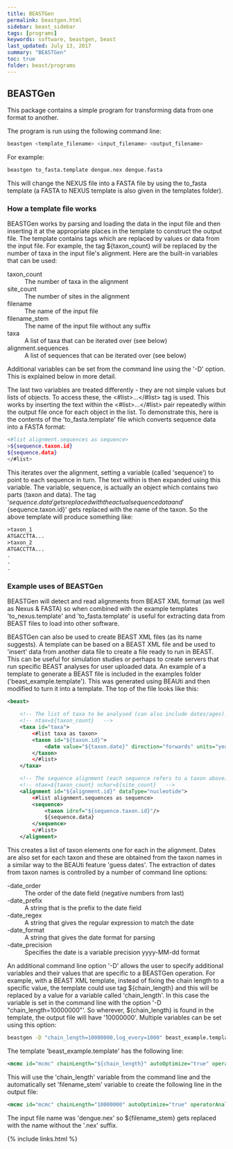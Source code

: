 ```yaml
---
title: BEASTGen
permalink: beastgen.html
sidebar: beast_sidebar
tags: [programs]
keywords: software, beastgen, beast
last_updated: July 13, 2017
summary: "BEASTGen"
toc: true
folder: beast/programs
---
```


## BEASTGen

This package contains a simple program for transforming data from one format to another.

The program is run using the following command line:

```bash
beastgen <template_filename> <input_filename> <output_filename>
```

For example:

```bash
beastgen to_fasta.template dengue.nex dengue.fasta
```

This will change the NEXUS file into a FASTA file by using the to_fasta template (a FASTA to NEXUS template is also given in the templates folder).

### How a template file works

BEASTGen works by parsing and loading the data in the input file and then inserting it at the appropriate places in the template to construct the output file. 
The template contains tags which are replaced by values or data from the input file. 
For example, the tag ${taxon_count} will be replaced by the number of taxa in the input file's alignment. 
Here are the built-in variables that can be used:

<dl>
  <dt>taxon_count</dt>
  <dd>The number of taxa in the alignment</dd>
  
  <dt>site_count</dt>
  <dd>The number of sites in the alignment</dd>
  
  <dt>filename</dt>
  <dd>The name of the input file</dd>
  
  <dt>filename_stem</dt>
  <dd>The name of the input file without any suffix</dd>
  
  <dt>taxa</dt>
  <dd>A list of taxa that can be iterated over (see below)</dd>
  
  <dt>alignment.sequences</dt>
  <dd>A list of sequences that can be iterated over (see below)</dd>
</dl>

Additional variables can be set from the command line using the '-D' option. 
This is explained below in more detail.

The last two variables are treated differently - they are not simple values but lists of objects. 
To access these, the <#list>...</#list> tag is used. 
This works by inserting the text within the <#list>...</#list> pair repeatedly within the output file once for each object in the list. 
To demonstrate this, here is the contents of the 'to_fasta.template' file which converts sequence data into a FASTA format:

```bash
<#list alignment.sequences as sequence>
>${sequence.taxon.id}
${sequence.data}
</#list>
```

This iterates over the alignment, setting a variable (called 'sequence') to point to each sequence in turn. 
The text within is then expanded using this variable. 
The variable, sequence, is actually an object which contains two parts (taxon and data). 
The tag '${sequence.data}' gets replaced with the actual sequence data and '${sequence.taxon.id}' gets replaced with the name of the taxon. 
So the above template will produce something like:

```xml
>taxon_1
ATGACCTTA...
>taxon_2
ATGACCTTA...
.
.
.
```

### Example uses of BEASTGen

BEASTGen will detect and read alignments from BEAST XML format (as well as Nexus & FASTA) so when combined with the example templates 'to_nexus.template' and 'to_fasta.template' is useful for extracting data from BEAST files to load into other software.

BEASTGen can also be used to create BEAST XML files (as its name suggests). 
A template can be based on a BEAST XML file and be used to 'insert' data from another data file to create a file ready to run in BEAST. 
This can be useful for simulation studies or perhaps to create servers that run specific BEAST analyses for user uploaded data. 
An example of a template to generate a BEAST file is included in the examples folder ('beast_example.template'). 
This was generated using BEAUti and then modified to turn it into a template. 
The top of the file looks like this:

```xml
<beast>

    <!-- The list of taxa to be analysed (can also include dates/ages).   -->
    <!-- ntax=${taxon_count}   -->
    <taxa id="taxa">
        <#list taxa as taxon>
        <taxon id="${taxon.id}">
            <date value="${taxon.date}" direction="forwards" units="years"/>
        </taxon>
        </#list>
    </taxa>

    <!-- The sequence alignment (each sequence refers to a taxon above).   -->
    <!-- ntax=${taxon_count} nchar=${site_count}   -->
    <alignment id="${alignment.id}" dataType="nucleotide">
        <#list alignment.sequences as sequence>
        <sequence>
            <taxon idref="${sequence.taxon.id}"/>
            ${sequence.data}
        </sequence>
        </#list>
    </alignment>
```

This creates a list of taxon elements one for each in the alignment. 
Dates are also set for each taxon and these are obtained from the taxon names in a similar way to the BEAUti feature 'guess dates'. 
The extraction of dates from taxon names is controlled by a number of command line options:

<dl>
  <dt>-date_order</dt>
  <dd>The order of the date field (negative numbers from last)</dd>
  
  <dt>-date_prefix</dt>
  <dd>A string that is the prefix to the date field</dd>
  
  <dt>-date_regex</dt>
  <dd>A string that gives the regular expression to match the date</dd>
  
  <dt>-date_format</dt>
  <dd>A string that gives the date format for parsing</dd>
  
  <dt>-date_precision</dt>
  <dd>Specifies the date is a variable precision yyyy-MM-dd format</dd>
</dl>

An additional command line option '-D' allows the user to specify additional variables and their values that are specific to a BEASTGen operation. 
For example, with a BEAST XML template, instead of fixing the chain length to a specific value, the template could use tag ${chain_length} and this will be replaced by a value for a variable called 'chain_length'. 
In this case the variable is set in the command line with the option '-D "chain_length=10000000"'. 
So wherever, ${chain_length} is found in the template, the output file will have '10000000'. 
Multiple variables can be set using this option:

```bash
beastgen -D "chain_length=10000000,log_every=1000" beast_example.template dengue.nex
```

The template 'beast_example.template' has the following line:

```xml
<mcmc id="mcmc" chainLength="${chain_length}" autoOptimize="true" operatorAnalysis="${filename_stem}.ops">
```

This will use the 'chain_length' variable from the command line and the automatically set 'filename_stem' variable to create the following line in the output file:

```xml
<mcmc id="mcmc" chainLength="10000000" autoOptimize="true" operatorAnalysis="dengue.ops">
```

The input file name was 'dengue.nex' so ${filename_stem} gets replaced with the name without the '.nex' suffix.

{% include links.html %}